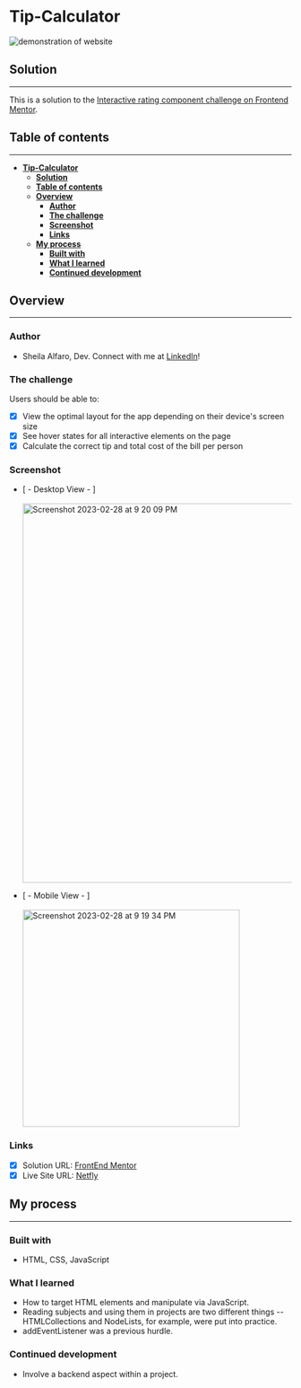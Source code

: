 # **Tip-Calculator**

![demonstration of website](https://user-images.githubusercontent.com/37648600/222030348-9c93cd3a-e57d-4bb4-b4e1-aa0e0a311444.gif)

## **Solution**

---

This is a solution to the [Interactive rating component challenge on Frontend Mentor](https://www.frontendmentor.io/challenges/interactive-rating-component-koxpeBUmI).

## **Table of contents**

---

- [**Tip-Calculator**](#tip-calculator)
  - [**Solution**](#solution)
  - [**Table of contents**](#table-of-contents)
  - [**Overview**](#overview)
    - [**Author**](#author)
    - [**The challenge**](#the-challenge)
    - [**Screenshot**](#screenshot)
    - [**Links**](#links)
  - [**My process**](#my-process)
    - [**Built with**](#built-with)
    - [**What I learned**](#what-i-learned)
    - [**Continued development**](#continued-development)

## **Overview**

---

### **Author**

- Sheila Alfaro, Dev. Connect with me at [LinkedIn](https://www.linkedin.com/in/sheila-alfaro-2017a3193/)!

### **The challenge**

Users should be able to:

- [x] View the optimal layout for the app depending on their device's screen size
- [x] See hover states for all interactive elements on the page
- [x] Calculate the correct tip and total cost of the bill per person

### **Screenshot**

- [ - Desktop View - ]
  <br>
  <br>
  <img width="676" alt="Screenshot 2023-02-28 at 9 20 09 PM" src="https://user-images.githubusercontent.com/37648600/222028617-3105ce03-6816-468c-81ef-9a4729d35484.png">

- [ - Mobile View - ]
  <br>
  <br>
  <img width="387" alt="Screenshot 2023-02-28 at 9 19 34 PM" src="https://user-images.githubusercontent.com/37648600/222028720-cd35413d-786f-4e45-939f-cc17d503131c.png">

### **Links**

- [x] Solution URL: [FrontEnd Mentor](https://www.frontendmentor.io/solutions/interactive-rating-card-using-html-css-and-javascript-ybJ-_dwLFs)
- [x] Live Site URL: [Netfly](https://tip-calculator-pr.netlify.app/)

## **My process**

---

### **Built with**

- HTML, CSS, JavaScript

### **What I learned**

- How to target HTML elements and manipulate via JavaScript.
- Reading subjects and using them in projects are two different things -- HTMLCollections and NodeLists, for example, were put into practice.
- addEventListener was a previous hurdle.

### **Continued development**

- Involve a backend aspect within a project.
